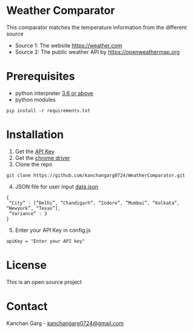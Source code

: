 # Weather Comparator
This comparator matches the temperature information from the different source 

- Source 1: The website https://weather.com
- Source 2: The public weather API by https://openweathermap.org

# Prerequisites
- python interpreter [3.6 or above](https://www.python.org/downloads/release/python-360/)
- python modules

```
pip install -r requirements.txt
```

# Installation
1. Get the [API Key](https://home.openweathermap.org/api_keys)
2. Get the [chrome driver](https://chromedriver.chromium.org/getting-started)
3. Clone the repo

``` 
git clone https://github.com/kanchangarg0724/WeatherComparator.git
```

4. JSON file for user input [data.json](https://github.com/kanchangarg0724/WeatherComparator/blob/main/data.json)
```
{
 “City” : [“Delhi”, “Chandigarh”, “Indore”, “Mumbai”, “Kolkata”, “Newyork”, “Texas”],
 “Variance” : 3
}
```
5. Enter your API Key in config.js
```
apiKey = "Enter your API key"
```

# License
This is an open source project

# Contact
Kanchan Garg - [kanchangarg0724@gmail.com](mailto:email@kanchangarg0724@gmail.com)
